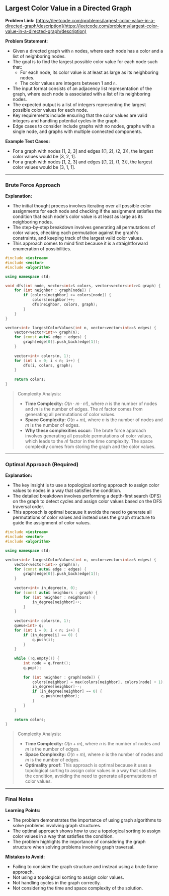 ## Largest Color Value in a Directed Graph

**Problem Link:** [https://leetcode.com/problems/largest-color-value-in-a-directed-graph/description](https://leetcode.com/problems/largest-color-value-in-a-directed-graph/description)

**Problem Statement:**
- Given a directed graph with `n` nodes, where each node has a color and a list of neighboring nodes.
- The goal is to find the largest possible color value for each node such that:
  - For each node, its color value is at least as large as its neighboring nodes.
  - The color values are integers between 1 and `n`.
- The input format consists of an adjacency list representation of the graph, where each node is associated with a list of its neighboring nodes.
- The expected output is a list of integers representing the largest possible color values for each node.
- Key requirements include ensuring that the color values are valid integers and handling potential cycles in the graph.
- Edge cases to consider include graphs with no nodes, graphs with a single node, and graphs with multiple connected components.

**Example Test Cases:**
- For a graph with nodes [1, 2, 3] and edges [(1, 2), (2, 3)], the largest color values would be [3, 2, 1].
- For a graph with nodes [1, 2, 3] and edges [(1, 2), (1, 3)], the largest color values would be [3, 1, 1].

---

### Brute Force Approach

**Explanation:**
- The initial thought process involves iterating over all possible color assignments for each node and checking if the assignment satisfies the condition that each node's color value is at least as large as its neighboring nodes.
- The step-by-step breakdown involves generating all permutations of color values, checking each permutation against the graph's constraints, and keeping track of the largest valid color values.
- This approach comes to mind first because it is a straightforward enumeration of possibilities.

```cpp
#include <iostream>
#include <vector>
#include <algorithm>

using namespace std;

void dfs(int node, vector<int>& colors, vector<vector<int>>& graph) {
    for (int neighbor : graph[node]) {
        if (colors[neighbor] >= colors[node]) {
            colors[neighbor]++;
            dfs(neighbor, colors, graph);
        }
    }
}

vector<int> largestColorValues(int n, vector<vector<int>>& edges) {
    vector<vector<int>> graph(n);
    for (const auto& edge : edges) {
        graph[edge[0]].push_back(edge[1]);
    }
    
    vector<int> colors(n, 1);
    for (int i = 0; i < n; i++) {
        dfs(i, colors, graph);
    }
    
    return colors;
}
```

> Complexity Analysis:
> - **Time Complexity:** $O(n \cdot m \cdot n!)$, where $n$ is the number of nodes and $m$ is the number of edges. The $n!$ factor comes from generating all permutations of color values.
> - **Space Complexity:** $O(n + m)$, where $n$ is the number of nodes and $m$ is the number of edges.
> - **Why these complexities occur:** The brute force approach involves generating all possible permutations of color values, which leads to the $n!$ factor in the time complexity. The space complexity comes from storing the graph and the color values.

---

### Optimal Approach (Required)

**Explanation:**
- The key insight is to use a topological sorting approach to assign color values to nodes in a way that satisfies the condition.
- The detailed breakdown involves performing a depth-first search (DFS) on the graph to detect cycles and assign color values based on the DFS traversal order.
- This approach is optimal because it avoids the need to generate all permutations of color values and instead uses the graph structure to guide the assignment of color values.

```cpp
#include <iostream>
#include <vector>
#include <algorithm>

using namespace std;

vector<int> largestColorValues(int n, vector<vector<int>>& edges) {
    vector<vector<int>> graph(n);
    for (const auto& edge : edges) {
        graph[edge[0]].push_back(edge[1]);
    }
    
    vector<int> in_degree(n, 0);
    for (const auto& neighbors : graph) {
        for (int neighbor : neighbors) {
            in_degree[neighbor]++;
        }
    }
    
    vector<int> colors(n, 1);
    queue<int> q;
    for (int i = 0; i < n; i++) {
        if (in_degree[i] == 0) {
            q.push(i);
        }
    }
    
    while (!q.empty()) {
        int node = q.front();
        q.pop();
        
        for (int neighbor : graph[node]) {
            colors[neighbor] = max(colors[neighbor], colors[node] + 1);
            in_degree[neighbor]--;
            if (in_degree[neighbor] == 0) {
                q.push(neighbor);
            }
        }
    }
    
    return colors;
}
```

> Complexity Analysis:
> - **Time Complexity:** $O(n + m)$, where $n$ is the number of nodes and $m$ is the number of edges.
> - **Space Complexity:** $O(n + m)$, where $n$ is the number of nodes and $m$ is the number of edges.
> - **Optimality proof:** This approach is optimal because it uses a topological sorting to assign color values in a way that satisfies the condition, avoiding the need to generate all permutations of color values.

---

### Final Notes

**Learning Points:**
- The problem demonstrates the importance of using graph algorithms to solve problems involving graph structures.
- The optimal approach shows how to use a topological sorting to assign color values in a way that satisfies the condition.
- The problem highlights the importance of considering the graph structure when solving problems involving graph traversal.

**Mistakes to Avoid:**
- Failing to consider the graph structure and instead using a brute force approach.
- Not using a topological sorting to assign color values.
- Not handling cycles in the graph correctly.
- Not considering the time and space complexity of the solution.